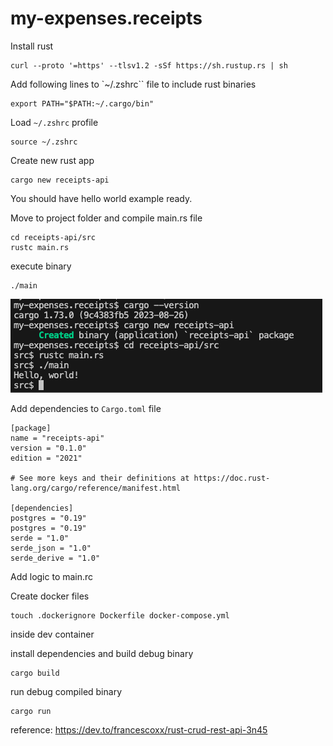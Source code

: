 # my-expenses.receipts

Install rust
```
curl --proto '=https' --tlsv1.2 -sSf https://sh.rustup.rs | sh
```

Add following lines to `~/.zshrc`` file to include rust binaries
```
export PATH="$PATH:~/.cargo/bin"
```

Load `~/.zshrc` profile
```
source ~/.zshrc
```

Create new rust app
```
cargo new receipts-api
```

You should have hello world example ready.

Move to project folder and compile main.rs file
```
cd receipts-api/src
rustc main.rs
```

execute binary
```
./main
```

![](docs/images/setup/hello-world.png)

Add dependencies to `Cargo.toml` file
```
[package]
name = "receipts-api"
version = "0.1.0"
edition = "2021"

# See more keys and their definitions at https://doc.rust-lang.org/cargo/reference/manifest.html

[dependencies]
postgres = "0.19"
postgres = "0.19"
serde = "1.0"
serde_json = "1.0"
serde_derive = "1.0"
```

Add logic to main.rc

Create docker files
```
touch .dockerignore Dockerfile docker-compose.yml
```

inside dev container

install dependencies and build debug binary
```
cargo build
```

run debug compiled binary
```
cargo run
```

reference: https://dev.to/francescoxx/rust-crud-rest-api-3n45